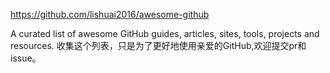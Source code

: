 https://github.com/lishuai2016/awesome-github


A curated list of awesome GitHub guides, articles, sites, tools, projects and resources. 
 收集这个列表，只是为了更好地使用亲爱的GitHub,欢迎提交pr和issue。